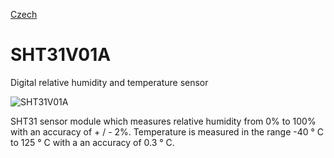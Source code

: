 
[Czech](./README.cs.md)
<!--- module --->
# SHT31V01A
<!--- Emodule --->

<!--- subtitle --->Digital relative humidity and temperature sensor<!--- Esubtitle --->

![SHT31V01A](/doc/img/SHT31V01A_top_big.jpg)

<!--- description --->SHT31 sensor module which measures relative humidity from 0% to 100% with an accuracy of + / - 2%. Temperature is measured in the range -40 ° C to 125 ° C with a an accuracy of 0.3 ° C.<!--- Edescription --->
            